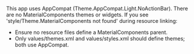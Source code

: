 This app uses AppCompat (Theme.AppCompat.Light.NoActionBar). There are no MaterialComponents themes or widgets.
If you see 'style/Theme.MaterialComponents not found' during resource linking:
- Ensure no resource files define a MaterialComponents parent.
- Only values/themes.xml and values/styles.xml should define themes; both use AppCompat.
